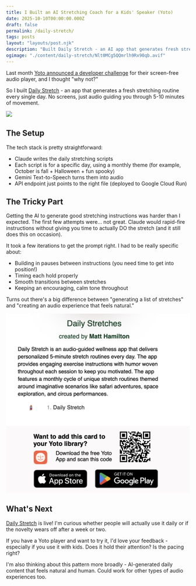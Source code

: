 ```yaml
---
title: I Built an AI Stretching Coach for a Kids' Speaker (Yoto)
date: 2025-10-10T00:00:00.000Z
draft: false
permalink: /daily-stretch/
tags: posts
layout: "layouts/post.njk"
description: "Built Daily Stretch - an AI app that generates fresh stretching routines daily for Yoto players. Uses Claude for scripts and Gemini for text-to-speech."
ogimage: "./content/daily-stretch/Nlt0MCg5QQmrlh9Rx90qb.avif"
---
```


Last month [Yoto announced a developer challenge](https://yoto.space/news/post/build-a-yoto-app-and-you-could-win-up-to-5-000-hQVNmKqCsfLNoj0) for their screen-free audio player, and I thought "why not?"

So I built [Daily Stretch](https://share.yoto.co/s/4HiAP3hhZ0gKb0wrmsPAp3) - an app that generates a fresh stretching routine every single day. No screens, just audio guiding you through 5-10 minutes of movement.

![](./Nlt0MCg5QQmrlh9Rx90qb.avif)

## The Setup

The tech stack is pretty straightforward:

* Claude writes the daily stretching scripts
* Each script is for a specific day, using a monthly theme (for example, October is fall + Halloween + fun spooky)
* Gemini Text-to-Speech turns them into audio
* API endpoint just points to the right file (deployed to Google Cloud Run)

## The Tricky Part

Getting the AI to generate good stretching instructions was harder than I expected. The first few attempts were... not great. Claude would rapid-fire instructions without giving you time to actually DO the stretch (and it still does this on occasion).

It took a few iterations to get the prompt right. I had to be really specific about:

* Building in pauses between instructions (you need time to get into position!)
* Timing each hold properly
* Smooth transitions between stretches
* Keeping an encouraging, calm tone throughout

Turns out there's a big difference between "generating a list of stretches" and "creating an audio experience that feels natural."

![](./YotoStore.png)

## What's Next

[Daily Stretch](https://share.yoto.co/s/4HiAP3hhZ0gKb0wrmsPAp3) is live! I'm curious whether people will actually use it daily or if the novelty wears off after a week or two.

If you have a Yoto player and want to try it, I'd love your feedback - especially if you use it with kids. Does it hold their attention? Is the pacing right?

I'm also thinking about this pattern more broadly - AI-generated daily content that feels natural and human. Could work for other types of audio experiences too.
